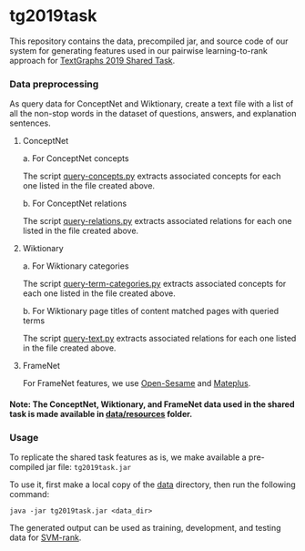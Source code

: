# tg2019task

This repository contains the data, precompiled jar, and source code of our system for generating features used in our pairwise learning-to-rank approach for [TextGraphs 2019 Shared Task](https://github.com/umanlp/tg2019task).

### Data preprocessing

As query data for ConceptNet and Wiktionary, create a text file with a list of all the non-stop words in the dataset of questions, answers, and explanation sentences. 

1. ConceptNet

   a. For ConceptNet concepts
   
   The script [query-concepts.py](/src/main/python/conceptnet/query-concepts.py) extracts associated concepts for each one listed in the file created above.

   b. For ConceptNet relations
   
   The script [query-relations.py](/src/main/python/conceptnet/query-relations.py) extracts associated relations for each one listed in the file created above.

2. Wiktionary

   a. For Wiktionary categories
   
   The script [query-term-categories.py](/src/main/python/wiki/query-term-categories.py) extracts associated concepts for each one listed in the file created above.

   b. For Wiktionary page titles of content matched pages with queried terms
   
   The script [query-text.py](/src/main/python/wiki/query-text.py) extracts associated relations for each one listed in the file created above.

3. FrameNet
   
   For FrameNet features, we use [Open-Sesame](https://github.com/swabhs/open-sesame) and [Mateplus](https://github.com/microth/mateplus).
   
#### Note: The ConceptNet, Wiktionary, and FrameNet data used in the shared task is made available in [data/resources](/data/resources) folder.

### Usage

To replicate the shared task features as is, we make available a pre-compiled jar file: `tg2019task.jar`

To use it, first make a local copy of the [data](/data) directory, then run the following command:

`java -jar tg2019task.jar <data_dir>`

The generated output can be used as training, development, and testing data for [SVM-rank](https://www.cs.cornell.edu/people/tj/svm_light/svm_rank.html).
